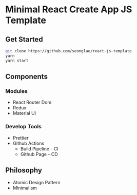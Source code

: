 # Minimal React Create App JS Template

## Get Started

```bash
git clone https://github.com/seonglae/react-js-template
yarn
yarn start
```

## Components

### Modules

- React Router Dom
- Redux
- Material UI

### Develop Tools

- Prettier
- Github Actions
  - Build Pipeline - CI
  - Github Page - CD

## Philosophy

- Atomic Design Pattern
- Minimalism
